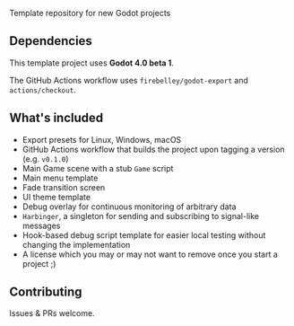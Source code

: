 Template repository for new Godot projects

## Dependencies

This template project uses **Godot 4.0 beta 1**.

The GitHub Actions workflow uses `firebelley/godot-export` and `actions/checkout`.

## What's included

* Export presets for Linux, Windows, macOS
* GitHub Actions workflow that builds the project upon tagging a version (e.g. `v0.1.0`)
* Main Game scene with a stub `Game` script
* Main menu template
* Fade transition screen
* UI theme template
* Debug overlay for continuous monitoring of arbitrary data
* `Harbinger`, a singleton for sending and subscribing to signal-like messages
* Hook-based debug script template for easier local testing without changing the implementation
* A license which you may or may not want to remove once you start a project ;)

## Contributing

Issues & PRs welcome.

